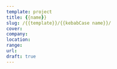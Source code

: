 ```yaml
---
template: project
title: {{name}}
slug: /{{template}}/{{kebabCase name}}/
cover:
company:
location:
range:
url:
draft: true
---
```

